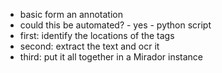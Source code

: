- basic form an annotation
- could this be automated? - yes - python script
- first: identify the locations of the tags
- second: extract the text and ocr it
- third: put it all together in a Mirador instance